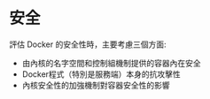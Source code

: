 # 安全
評估 Docker 的安全性時，主要考慮三個方面:
* 由內核的名字空間和控制組機制提供的容器內在安全
* Docker程式（特別是服務端）本身的抗攻擊性
* 內核安全性的加強機制對容器安全性的影響
